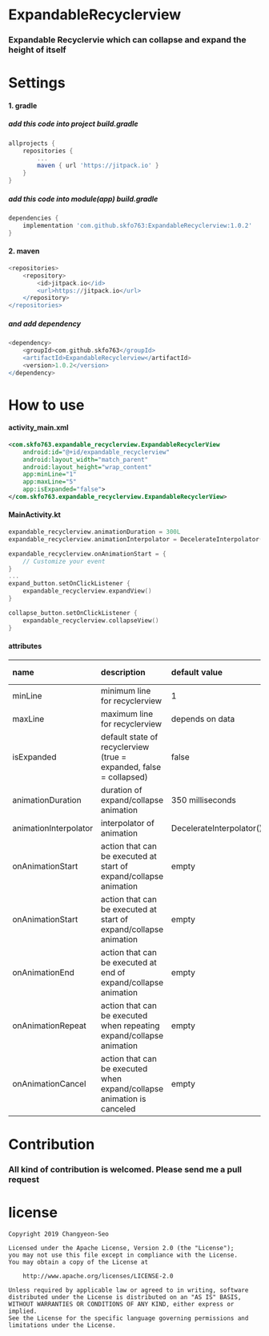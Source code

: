 # ExpandableRecyclerview
### Expandable Recyclervie which can collapse and expand the height of itself


# Settings
#### 1. gradle
##### add this code into project build.gradle
~~~groovy
allprojects {
    repositories {
   		...
   		maven { url 'https://jitpack.io' }
   	}
}
~~~

##### add this code into module(app) build.gradle
~~~groovy
dependencies {
    implementation 'com.github.skfo763:ExpandableRecyclerview:1.0.2'
}
~~~

#### 2. maven
~~~groovy
<repositories>
	<repository>
	    <id>jitpack.io</id>
        <url>https://jitpack.io</url>
	</repository>
</repositories>
~~~
##### and add dependency
~~~groovy
<dependency>	   
	<groupId>com.github.skfo763</groupId>
    <artifactId>ExpandableRecyclerview</artifactId>
	<version>1.0.2</version>
</dependency>
~~~


# How to use
#### activity_main.xml
~~~xml
<com.skfo763.expandable_recyclerview.ExpandableRecyclerView
	android:id="@+id/expandable_recyclerview"        
    android:layout_width="match_parent"
    android:layout_height="wrap_content" 
    app:minLine="1"
    app:maxLine="5"
    app:isExpanded="false">
</com.skfo763.expandable_recyclerview.ExpandableRecyclerView>
 ~~~
 
 
#### MainActivity.kt
~~~kotlin
expandable_recyclerview.animationDuration = 300L
expandable_recyclerview.animationInterpolator = DecelerateInterpolator()

expandable_recyclerview.onAnimationStart = {
    // Customize your event
}
...
expand_button.setOnClickListener {
    expandable_recyclerview.expandView()
}

collapse_button.setOnClickListener {
    expandable_recyclerview.collapseView()
}
~~~

#### attributes
| name | description | default value | available on xml |
|:---------|:-------------------------|:-------|:----------|
| minLine | minimum line for recyclerview | 1 | true |
| maxLine | maximum line for recyclerview | depends on data | true |
| isExpanded | default state of recyclerview (true = expanded, false = collapsed) | false | true |
| animationDuration | duration of expand/collapse animation | 350 milliseconds | false |
| animationInterpolator | interpolator of animation | DecelerateInterpolator() | false |
| onAnimationStart | action that can be executed at start of expand/collapse animation | empty | false | 
| onAnimationStart | action that can be executed at start of expand/collapse animation | empty | false | 
| onAnimationEnd | action that can be executed at end of expand/collapse animation | empty | false | 
| onAnimationRepeat | action that can be executed when repeating expand/collapse animation | empty | false | 
| onAnimationCancel | action that can be executed when expand/collapse animation is canceled | empty | false | 

# Contribution
### All kind of contribution is welcomed. Please send me a pull request


# license
~~~
Copyright 2019 Changyeon-Seo

Licensed under the Apache License, Version 2.0 (the "License");
you may not use this file except in compliance with the License.
You may obtain a copy of the License at

    http://www.apache.org/licenses/LICENSE-2.0

Unless required by applicable law or agreed to in writing, software
distributed under the License is distributed on an "AS IS" BASIS,
WITHOUT WARRANTIES OR CONDITIONS OF ANY KIND, either express or implied.
See the License for the specific language governing permissions and
limitations under the License.
~~~
